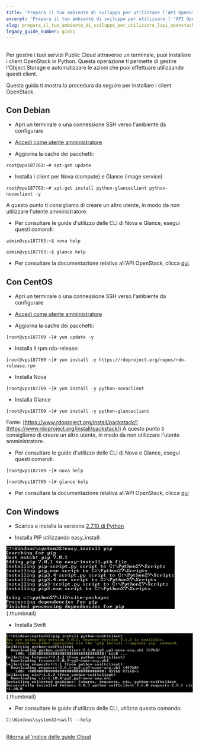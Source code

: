 ```yaml
---
title: 'Prepara il tuo ambiente di sviluppo per utilizzare l’API OpenStack'
excerpt: 'Prepara il tuo ambiente di sviluppo per utilizzare l''API OpenStack'
slug: prepara_il_tuo_ambiente_di_sviluppo_per_utilizzare_lapi_openstack
legacy_guide_number: g1851
---
```


## 
Per gestire i tuoi servizi Public Cloud attraverso un terminale, puoi installare i client OpenStack in Python.
Questa operazione ti permette di gestire l'Object Storage e automatizzare le azioni che puoi effettuare utilizzando questi client.

Questa guida ti mostra la procedura da seguire per installare i client OpenStack.


## Con Debian

- Apri un terminale o una connessione SSH verso l'ambiente da configurare

- [Accedi come utente amministratore](https://docs.ovh.com/it/public-cloud/imposta_una_password_amministratore/)

- Aggiorna la cache dei pacchetti:

```
root@vps187763:~# apt-get update
```


- Installa i client per Nova (compute) e Glance (image service)

```
root@vps187763:~# apt-get install python-glanceclient python-novaclient -y
```



A questo punto ti consigliamo di creare un altro utente, in modo da non utilizzare l'utente amministratore.

- Per consultare le guide d'utilizzo delle CLI di Nova e Glance, esegui questi comandi:

```
admin@vps187763:~$ nova help
```



```
admin@vps187763:~$ glance help
```


- Per consultare la documentazione relativa all'API OpenStack, clicca [qui](http://docs.openstack.org/cli-reference/content/).




## Con CentOS

- Apri un terminale o una connessione SSH verso l'ambiente da configurare

- [Accedi come utente amministratore](https://docs.ovh.com/it/public-cloud/imposta_una_password_amministratore/)

- Aggiorna la cache dei pacchetti:

```
[root@vps187769 ~]# yum update -y
```


- Installa il rpm rdo-release:

```
[root@vps187769 ~]# yum install -y https://rdoproject.org/repos/rdo-release.rpm
```


- Installa Nova

```
[root@vps187769 ~]# yum install -y python-novaclient
```


- Installa Glance

```
[root@vps187769 ~]# yum install -y python-glanceclient
```



Fonte: [https://www.rdoproject.org/install/packstack/](https://www.rdoproject.org/install/packstack/)
A questo punto ti consigliamo di creare un altro utente, in modo da non utilizzare l'utente amministratore.

- Per consultare le guide d'utilizzo delle CLI di Nova e Glance, esegui questi comandi:

```
[root@vps187769 ~]# nova help
```



```
[root@vps187769 ~]# glance help
```


- Per consultare la documentazione relativa all'API OpenStack, clicca [qui](http://docs.openstack.org/cli-reference/content/)




## Con Windows

- Scarica e installa la versione [2.7.10 di Python](https://www.python.org/downloads/release/python-2710/)

- Installa PIP utilizzando easy_install:



![](images/img_3060.jpg){.thumbnail}

- Installa Swift



![](images/img_3061.jpg){.thumbnail}

- Per consultare le guide d'utilizzo delle CLI, utilizza questo comando:


```
C:\Windows\system32>swift --help
```





## 
[Ritorna all'indice delle guide Cloud]({legacy}1785)

